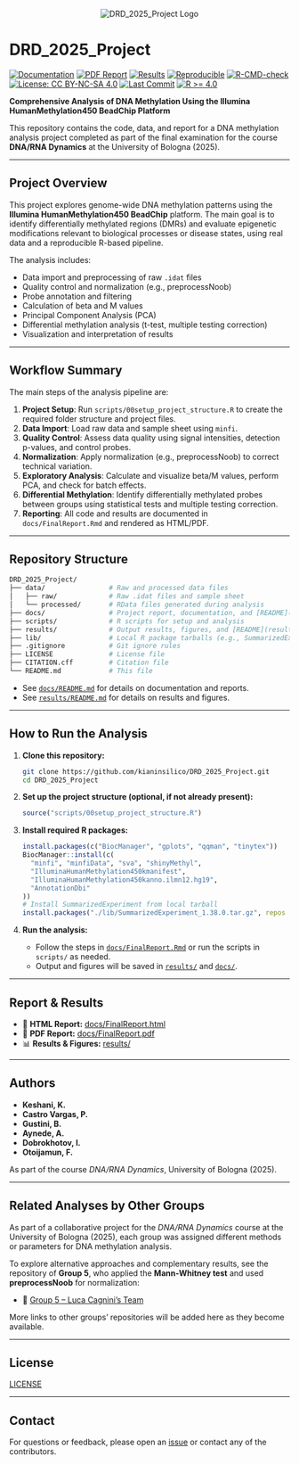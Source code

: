 <p align="center">
  <img src="https://img.shields.io/badge/DRD_2025_Project-DNA%20Methylation%20Pipeline-blueviolet?style=for-the-badge&logo=dna&logoColor=white" alt="DRD_2025_Project Logo" />
</p>

# DRD_2025_Project

[![Documentation](https://img.shields.io/badge/docs-online-blue.svg)](docs/FinalReport.html)
[![PDF Report](https://img.shields.io/badge/report-pdf-green.svg)](docs/FinalReport.pdf)
[![Results](https://img.shields.io/badge/results-up--to--date-brightgreen.svg)](results/)
[![Reproducible](https://img.shields.io/badge/reproducibility-yes-success.svg)](README.md)
[![R-CMD-check](https://github.com/kianinsilico/DRD_2025_Project/actions/workflows/r-cmd-check.yaml/badge.svg)](https://github.com/kianinsilico/DRD_2025_Project/actions/workflows/r-cmd-check.yaml)
[![License: CC BY-NC-SA 4.0](https://img.shields.io/badge/license-CC--BY--NC--SA%204.0-lightgrey.svg)](https://creativecommons.org/licenses/by-nc-sa/4.0/)
[![Last Commit](https://img.shields.io/github/last-commit/kianinsilico/DRD_2025_Project.svg)](https://github.com/kianinsilico/DRD_2025_Project/commits/main)
[![R >= 4.0](https://img.shields.io/badge/R-%3E=4.0-blue.svg)](https://cran.r-project.org/)

**Comprehensive Analysis of DNA Methylation Using the Illumina HumanMethylation450 BeadChip Platform**

This repository contains the code, data, and report for a DNA methylation analysis project completed as part of the final examination for the course **DNA/RNA Dynamics** at the University of Bologna (2025).

---

## Project Overview

This project explores genome-wide DNA methylation patterns using the **Illumina HumanMethylation450 BeadChip** platform. The main goal is to identify differentially methylated regions (DMRs) and evaluate epigenetic modifications relevant to biological processes or disease states, using real data and a reproducible R-based pipeline.

The analysis includes:
- Data import and preprocessing of raw `.idat` files
- Quality control and normalization (e.g., preprocessNoob)
- Probe annotation and filtering
- Calculation of beta and M values
- Principal Component Analysis (PCA)
- Differential methylation analysis (t-test, multiple testing correction)
- Visualization and interpretation of results

---

## Workflow Summary

The main steps of the analysis pipeline are:

1. **Project Setup**: Run `scripts/00setup_project_structure.R` to create the required folder structure and project files.
2. **Data Import**: Load raw data and sample sheet using `minfi`.
3. **Quality Control**: Assess data quality using signal intensities, detection p-values, and control probes.
4. **Normalization**: Apply normalization (e.g., preprocessNoob) to correct technical variation.
5. **Exploratory Analysis**: Calculate and visualize beta/M values, perform PCA, and check for batch effects.
6. **Differential Methylation**: Identify differentially methylated probes between groups using statistical tests and multiple testing correction.
7. **Reporting**: All code and results are documented in `docs/FinalReport.Rmd` and rendered as HTML/PDF.

---

## Repository Structure

```bash
DRD_2025_Project/
├── data/                # Raw and processed data files
│   ├── raw/             # Raw .idat files and sample sheet
│   └── processed/       # RData files generated during analysis
├── docs/                # Project report, documentation, and [README](docs/README.md)
├── scripts/             # R scripts for setup and analysis
├── results/             # Output results, figures, and [README](results/README.md)
├── lib/                 # Local R package tarballs (e.g., SummarizedExperiment)
├── .gitignore           # Git ignore rules
├── LICENSE              # License file
├── CITATION.cff         # Citation file
└── README.md            # This file
```

- See [`docs/README.md`](docs/README.md) for details on documentation and reports.
- See [`results/README.md`](results/README.md) for details on results and figures.

---

## How to Run the Analysis

1. **Clone this repository:**
   ```bash
   git clone https://github.com/kianinsilico/DRD_2025_Project.git
   cd DRD_2025_Project
   ```

2. **Set up the project structure (optional, if not already present):**
   ```r
   source("scripts/00setup_project_structure.R")
   ```

3. **Install required R packages:**
   ```r
   install.packages(c("BiocManager", "gplots", "qqman", "tinytex"))
   BiocManager::install(c(
     "minfi", "minfiData", "sva", "shinyMethyl",
     "IlluminaHumanMethylation450kmanifest",
     "IlluminaHumanMethylation450kanno.ilmn12.hg19",
     "AnnotationDbi"
   ))
   # Install SummarizedExperiment from local tarball
   install.packages("./lib/SummarizedExperiment_1.38.0.tar.gz", repos = NULL)
   ```

4. **Run the analysis:**
   - Follow the steps in [`docs/FinalReport.Rmd`](docs/FinalReport.Rmd) or run the scripts in `scripts/` as needed.
   - Output and figures will be saved in [`results/`](results/) and [`docs/`](docs/).

---

## Report & Results

- 📄 **HTML Report:** [docs/FinalReport.html](docs/FinalReport.html)
- 📄 **PDF Report:** [docs/FinalReport.pdf](docs/FinalReport.pdf)
- 📊 **Results & Figures:** [results/](results/)

---

## Authors

- **Keshani, K.**
- **Castro Vargas, P.**
- **Gustini, B.**
- **Aynede, A.**
- **Dobrokhotov, I.**
- **Otoijamun, F.**

As part of the course *DNA/RNA Dynamics*, University of Bologna (2025).

---

## Related Analyses by Other Groups

As part of a collaborative project for the *DNA/RNA Dynamics* course at the University of Bologna (2025), each group was assigned different methods or parameters for DNA methylation analysis.

To explore alternative approaches and complementary results, see the repository of **Group 5**, who applied the **Mann-Whitney test** and used **preprocessNoob** for normalization:

- 🔗 [Group 5 – Luca Cagnini’s Team](https://github.com/LucaCagnini/DNA-RNA_Project)

More links to other groups’ repositories will be added here as they become available.


---

## License

[LICENSE](./LICENSE)

---

## Contact

For questions or feedback, please open an [issue](https://github.com/kianinsilico/DRD_2025_Project/issues) or contact any of the contributors.
